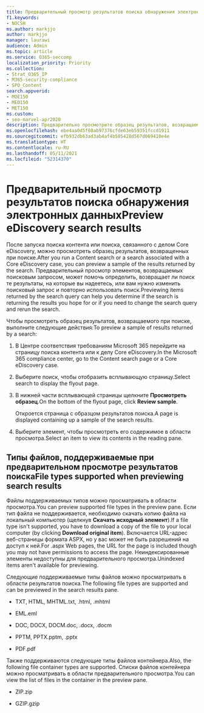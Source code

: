 ```yaml
---
title: Предварительный просмотр результатов поиска обнаружения электронных данных
f1.keywords:
- NOCSH
ms.author: markjjo
author: markjjo
manager: laurawi
audience: Admin
ms.topic: article
ms.service: O365-seccomp
localization_priority: Priority
ms.collection:
- Strat_O365_IP
- M365-security-compliance
- SPO_Content
search.appverid:
- MOE150
- MED150
- MET150
ms.custom:
- seo-marvel-apr2020
description: Предварительно просмотрите образец результатов, возвращаемых поиском контента или поиском Core eDiscovery в Центре соответствия требованиям Microsoft 365.
ms.openlocfilehash: ebe4aa0d5f08ab97376cfde63eb59351fccd1911
ms.sourcegitcommit: efb932db63ad3ab4af4b585428d567d069410e4e
ms.translationtype: HT
ms.contentlocale: ru-RU
ms.lasthandoff: 05/11/2021
ms.locfileid: "52314370"
---
```

# <a name="preview-ediscovery-search-results"></a><span data-ttu-id="83874-103">Предварительный просмотр результатов поиска обнаружения электронных данных</span><span class="sxs-lookup"><span data-stu-id="83874-103">Preview eDiscovery search results</span></span>

<span data-ttu-id="83874-104">После запуска поиска контента или поиска, связанного с делом Core eDiscovery, можно просмотреть образец результатов, возвращенных при поиске.</span><span class="sxs-lookup"><span data-stu-id="83874-104">After you run a Content search or a search associated with a Core eDiscovery case, you can preview a sample of the results returned by the search.</span></span> <span data-ttu-id="83874-105">Предварительный просмотр элементов, возвращаемых поисковым запросом, может помочь определить, возвращает ли поиск те результаты, на которые вы надеетесь, или вам нужно изменить поисковый запрос и повторно использовать поиск.</span><span class="sxs-lookup"><span data-stu-id="83874-105">Previewing items returned by the search query can help you determine if the search is returning the results you hope for or if you need to change the search query and rerun the search.</span></span>

<span data-ttu-id="83874-106">Чтобы просмотреть образец результатов, возвращаемого при поиске, выполните следующие действия:</span><span class="sxs-lookup"><span data-stu-id="83874-106">To preview a sample of results returned by a search:</span></span>

1. <span data-ttu-id="83874-107">В Центре соответствия требованиям Microsoft 365 перейдите на страницу поиска контента или к делу Core eDiscovery.</span><span class="sxs-lookup"><span data-stu-id="83874-107">In the Microsoft 365 compliance center, go to the Content search page or a Core eDiscovery case.</span></span>

2. <span data-ttu-id="83874-108">Выберите поиск, чтобы отобразить всплывающую страницу.</span><span class="sxs-lookup"><span data-stu-id="83874-108">Select search to display the flyout page.</span></span>

3. <span data-ttu-id="83874-109">В нижней части всплывающей страницы щелкните **Просмотреть образец**.</span><span class="sxs-lookup"><span data-stu-id="83874-109">On the bottom of the flyout page, click **Review sample**.</span></span>

   <span data-ttu-id="83874-110">Откроется страница с образцом результатов поиска.</span><span class="sxs-lookup"><span data-stu-id="83874-110">A page is displayed containing up a sample of the search results.</span></span>

4. <span data-ttu-id="83874-111">Выберите элемент, чтобы просмотреть его содержимое в области просмотра.</span><span class="sxs-lookup"><span data-stu-id="83874-111">Select an item to view its contents in the reading pane.</span></span>

## <a name="file-types-supported-when-previewing-search-results"></a><span data-ttu-id="83874-112">Типы файлов, поддерживаемые при предварительном просмотре результатов поиска</span><span class="sxs-lookup"><span data-stu-id="83874-112">File types supported when previewing search results</span></span>

<span data-ttu-id="83874-113">Файлы поддерживаемых типов можно просматривать в области просмотра.</span><span class="sxs-lookup"><span data-stu-id="83874-113">You can preview supported file types in the preview pane.</span></span> <span data-ttu-id="83874-114">Если тип файла не поддерживается, необходимо скачать копию файла на локальный компьютер (щелкнув **Скачать исходный элемент**).</span><span class="sxs-lookup"><span data-stu-id="83874-114">If a file type isn't supported, you have to download a copy of the file to your local computer (by clicking **Download original item**).</span></span> <span data-ttu-id="83874-115">Включается URL-адрес веб-страницы формата ASPX, но у вас может не быть разрешений на доступ к ней.</span><span class="sxs-lookup"><span data-stu-id="83874-115">For .aspx Web pages, the URL for the page is included though you may not have permissions to access the page.</span></span> <span data-ttu-id="83874-116">Неиндексированные элементы недоступны для предварительного просмотра.</span><span class="sxs-lookup"><span data-stu-id="83874-116">Unindexed items aren't available for previewing.</span></span>

<span data-ttu-id="83874-117">Следующие поддерживаемые типы файлов можно просматривать в области результатов поиска.</span><span class="sxs-lookup"><span data-stu-id="83874-117">The following file types are supported and can be previewed in the search results pane.</span></span>
  
- <span data-ttu-id="83874-118">TXT, HTML, MHTML</span><span class="sxs-lookup"><span data-stu-id="83874-118">.txt, .html, .mhtml</span></span>

- <span data-ttu-id="83874-119">EML</span><span class="sxs-lookup"><span data-stu-id="83874-119">.eml</span></span>

- <span data-ttu-id="83874-120">DOC, DOCX, DOCM</span><span class="sxs-lookup"><span data-stu-id="83874-120">.doc, .docx, .docm</span></span>

- <span data-ttu-id="83874-121">PPTM, PPTX</span><span class="sxs-lookup"><span data-stu-id="83874-121">.pptm, .pptx</span></span>

- <span data-ttu-id="83874-122">PDF</span><span class="sxs-lookup"><span data-stu-id="83874-122">.pdf</span></span>

<span data-ttu-id="83874-123">Также поддерживаются следующие типы файлов контейнера.</span><span class="sxs-lookup"><span data-stu-id="83874-123">Also, the following file container types are supported.</span></span> <span data-ttu-id="83874-124">Списки файлов контейнера можно просматривать в области предварительного просмотра.</span><span class="sxs-lookup"><span data-stu-id="83874-124">You can view the list of files in the container in the preview pane.</span></span>
  
- <span data-ttu-id="83874-125">ZIP</span><span class="sxs-lookup"><span data-stu-id="83874-125">.zip</span></span>

- <span data-ttu-id="83874-126">GZIP</span><span class="sxs-lookup"><span data-stu-id="83874-126">.gzip</span></span>
